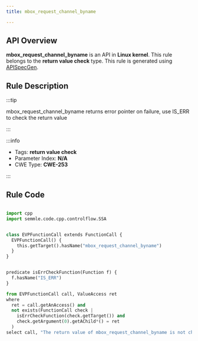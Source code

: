 ```yaml
---
title: mbox_request_channel_byname

---
```



## API Overview
**mbox_request_channel_byname** is an API in **Linux kernel**. This rule belongs to the **return value check** type. This rule is generated using [APISpecGen](../../tools/APISpecGen).
## Rule Description

:::tip

mbox_request_channel_byname returns error pointer on failure, use IS_ERR to check the return value

:::

:::info

- Tags: **return value check**
- Parameter Index: **N/A**
- CWE Type: **CWE-253**

:::

## Rule Code
```python

import cpp
import semmle.code.cpp.controlflow.SSA


class EVPFunctionCall extends FunctionCall {
  EVPFunctionCall() {
    this.getTarget().hasName("mbox_request_channel_byname")
  }
}


predicate isErrCheckFunction(Function f) {
  f.hasName("IS_ERR") 
}

from EVPFunctionCall call, ValueAccess ret
where
  ret = call.getAnAccess() and
  not exists(FunctionCall check |
    isErrCheckFunction(check.getTarget()) and
    check.getArgument(0).getAChild*() = ret
  )
select call, "The return value of mbox_request_channel_byname is not checked with IS_ERR."
    
```